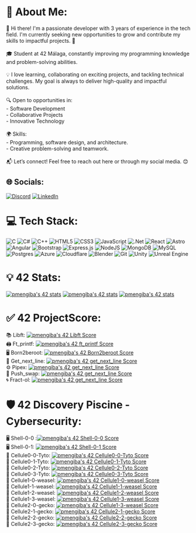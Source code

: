 # 💫 About Me:
👋 Hi there! I'm a passionate developer with 3 years of experience in the tech field. I'm currently seeking new opportunities to grow and contribute my skills to impactful projects. 🚀<br><br>🎓 Student at 42 Málaga, constantly improving my programming knowledge and problem-solving abilities.<br><br>💡 I love learning, collaborating on exciting projects, and tackling technical challenges. My goal is always to deliver high-quality and impactful solutions.<br><br>🔍 Open to opportunities in:<br>- Software Development<br>- Collaborative Projects<br>- Innovative Technology<br><br>🌍 Skills:<br>- Programming, software design, and architecture.<br>- Creative problem-solving and teamwork.<br><br>📬 Let’s connect! Feel free to reach out here or through my social media. 😊<br>


## 🌐 Socials:
[![Discord](https://img.shields.io/badge/Discord-%237289DA.svg?logo=discord&logoColor=white)](https://discord.gg/Pabro#0276) [![LinkedIn](https://img.shields.io/badge/LinkedIn-%230077B5.svg?logo=linkedin&logoColor=white)](https://linkedin.com/in/https://www.linkedin.com/in/pablomengibar/) 

# 💻 Tech Stack:
![C](https://img.shields.io/badge/c-%2300599C.svg?style=for-the-badge&logo=c&logoColor=white) ![C#](https://img.shields.io/badge/c%23-%23239120.svg?style=for-the-badge&logo=csharp&logoColor=white) ![C++](https://img.shields.io/badge/c++-%2300599C.svg?style=for-the-badge&logo=c%2B%2B&logoColor=white) ![HTML5](https://img.shields.io/badge/html5-%23E34F26.svg?style=for-the-badge&logo=html5&logoColor=white) ![CSS3](https://img.shields.io/badge/css3-%231572B6.svg?style=for-the-badge&logo=css3&logoColor=white) ![JavaScript](https://img.shields.io/badge/javascript-%23323330.svg?style=for-the-badge&logo=javascript&logoColor=%23F7DF1E) ![.Net](https://img.shields.io/badge/.NET-5C2D91?style=for-the-badge&logo=.net&logoColor=white) ![React](https://img.shields.io/badge/react-%2320232a.svg?style=for-the-badge&logo=react&logoColor=%2361DAFB) ![Astro](https://img.shields.io/badge/astro-%232C2052.svg?style=for-the-badge&logo=astro&logoColor=white) ![Angular](https://img.shields.io/badge/angular-%23DD0031.svg?style=for-the-badge&logo=angular&logoColor=white) ![Bootstrap](https://img.shields.io/badge/bootstrap-%238511FA.svg?style=for-the-badge&logo=bootstrap&logoColor=white) ![Express.js](https://img.shields.io/badge/express.js-%23404d59.svg?style=for-the-badge&logo=express&logoColor=%2361DAFB) ![NodeJS](https://img.shields.io/badge/node.js-6DA55F?style=for-the-badge&logo=node.js&logoColor=white) ![MongoDB](https://img.shields.io/badge/MongoDB-%234ea94b.svg?style=for-the-badge&logo=mongodb&logoColor=white) ![MySQL](https://img.shields.io/badge/mysql-4479A1.svg?style=for-the-badge&logo=mysql&logoColor=white) ![Postgres](https://img.shields.io/badge/postgres-%23316192.svg?style=for-the-badge&logo=postgresql&logoColor=white) ![Azure](https://img.shields.io/badge/azure-%230072C6.svg?style=for-the-badge&logo=microsoftazure&logoColor=white) ![Cloudflare](https://img.shields.io/badge/Cloudflare-F38020?style=for-the-badge&logo=Cloudflare&logoColor=white) ![Blender](https://img.shields.io/badge/blender-%23F5792A.svg?style=for-the-badge&logo=blender&logoColor=white) ![Git](https://img.shields.io/badge/git-%23F05033.svg?style=for-the-badge&logo=git&logoColor=white) ![Unity](https://img.shields.io/badge/unity-%23000000.svg?style=for-the-badge&logo=unity&logoColor=white) ![Unreal Engine](https://img.shields.io/badge/unrealengine-%23313131.svg?style=for-the-badge&logo=unrealengine&logoColor=white) 

# 💡 42 Stats:
 [![pmengiba's 42 stats](https://badge.nimon.fr/api/v2/cm5vej45a1479201o58i9pktib/stats?cursusId=21&coalitionId=275)](https://github.com/Nimon77/badge42) [![pmengiba's 42 stats](https://badge.nimon.fr/api/v2/cm5vej45a1479201o58i9pktib/stats?cursusId=68&coalitionId=piscine)](https://github.com/Nimon77/badge42) [![pmengiba's 42 stats](https://badge.nimon.fr/api/v2/cm5vej45a1479201o58i9pktib/stats?cursusId=9&coalitionId=215)](https://github.com/Nimon77/badge42) 
 
# ✅ 42 ProjectScore:
📚 Libft:
[![pmengiba's 42 Libft Score](https://badge.nimon.fr/api/v2/cm5vej45a1479201o58i9pktib/project/4063924)](https://github.com/Nimon77/badge42)<br/>
🖨️ Ft_printf:
[![pmengiba's 42 ft_printf Score](https://badge.nimon.fr/api/v2/cm5vej45a1479201o58i9pktib/project/4080839)](https://github.com/Nimon77/badge42)<br/>
🖥️ Born2beroot:
[![pmengiba's 42 Born2beroot Score](https://badge.nimon.fr/api/v2/cm5vej45a1479201o58i9pktib/project/4090599)](https://github.com/Nimon77/badge42)<br/>
📝 Get_next_line:
[![pmengiba's 42 get_next_line Score](https://badge.nimon.fr/api/v2/cm5vej45a1479201o58i9pktib/project/4088547)](https://github.com/Nimon77/badge42)<br/>
⚙️ Pipex:
[![pmengiba's 42 get_next_line Score](https://badge.nimon.fr/api/v2/cm5vej45a1479201o58i9pktib/project/4261902)](https://github.com/Nimon77/badge42)<br/>
🔄 Push_swap:
[![pmengiba's 42 get_next_line Score](https://badge.nimon.fr/api/v2/cm5vej45a1479201o58i9pktib/project/4262410)](https://github.com/Nimon77/badge42)<br/>
🌀 Fract-ol:
[![pmengiba's 42 get_next_line Score](https://badge.nimon.fr/api/v2/cm5vej45a1479201o58i9pktib/project/4231562)](https://github.com/Nimon77/badge42)<br/>

# 🛡️ 42 Discovery Piscine - Cybersecurity:
🖥️ Shell-0-0 :[![pmengiba's 42 Shell-0-0 Score](https://badge.nimon.fr/api/v2/cm5vej45a1479201o58i9pktib/project/4094708)](https://github.com/Nimon77/badge42) <br/>
🖥️ Shell-0-1: [![pmengiba's 42 Shell-0-1 Score](https://badge.nimon.fr/api/v2/cm5vej45a1479201o58i9pktib/project/4094876)](https://github.com/Nimon77/badge42) <br/>
🦠 Cellule0-0-Tyto: [![pmengiba's 42 Cellule0-0-Tyto Score](https://badge.nimon.fr/api/v2/cm5vej45a1479201o58i9pktib/project/4095067)](https://github.com/Nimon77/badge42)
<br/>
🦠 Cellule0-1-Tyto: [![pmengiba's 42 Cellule0-1-Tyto Score](https://badge.nimon.fr/api/v2/cm5vej45a1479201o58i9pktib/project/4095559)](https://github.com/Nimon77/badge42)
<br/>
🦠 Cellule0-2-Tyto: [![pmengiba's 42 Cellule0-2-Tyto Score](https://badge.nimon.fr/api/v2/cm5vej45a1479201o58i9pktib/project/4095777)](https://github.com/Nimon77/badge42)
<br/>
🦠 Cellule0-3-Tyto: [![pmengiba's 42 Cellule0-3-Tyto Score](https://badge.nimon.fr/api/v2/cm5vej45a1479201o58i9pktib/project/4096199)](https://github.com/Nimon77/badge42)
<br/>
🦠 Cellule1-0-weasel: [![pmengiba's 42 Cellule1-0-weasel Score](https://badge.nimon.fr/api/v2/cm5vej45a1479201o58i9pktib/project/4096201)](https://github.com/Nimon77/badge42)
<br/>
🦠 Cellule1-1-weasel: [![pmengiba's 42 Cellule1-1-weasel Score](https://badge.nimon.fr/api/v2/cm5vej45a1479201o58i9pktib/project/4096499)](https://github.com/Nimon77/badge42)
<br/>
🦠 Cellule1-2-weasel: [![pmengiba's 42 Cellule1-2-weasel Score](https://badge.nimon.fr/api/v2/cm5vej45a1479201o58i9pktib/project/4097696)](https://github.com/Nimon77/badge42)
<br/>
🦠 Cellule1-3-weasel: [![pmengiba's 42 Cellule1-3-weasel Score](https://badge.nimon.fr/api/v2/cm5vej45a1479201o58i9pktib/project/4097929)](https://github.com/Nimon77/badge42)
<br/>
🔐 Cellule2-0-gecko: [![pmengiba's 42 Cellule1-3-weasel Score](https://badge.nimon.fr/api/v2/cm5vej45a1479201o58i9pktib/project/4097929)](https://github.com/Nimon77/badge42)
<br/>
🔐 Cellule2-1-gecko: [![pmengiba's 42 Cellule2-1-gecko  Score](https://badge.nimon.fr/api/v2/cm5vej45a1479201o58i9pktib/project/4098303)](https://github.com/Nimon77/badge42)
<br/>
🔐 Cellule2-2-gecko: [![pmengiba's 42 Cellule2-2-gecko  Score](https://badge.nimon.fr/api/v2/cm5vej45a1479201o58i9pktib/project/4098555)](https://github.com/Nimon77/badge42)
<br/>
🔐 Cellule2-3-gecko: [![pmengiba's 42 Cellule2-3-gecko  Score](https://badge.nimon.fr/api/v2/cm5vej45a1479201o58i9pktib/project/4098556)](https://github.com/Nimon77/badge42)
<br/>

